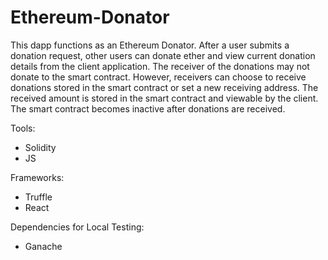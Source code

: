 # Ethereum-Donator
This dapp functions as an Ethereum Donator. After a user submits a donation request, other users can donate ether and view current donation details from the client application. The receiver of the donations may not donate to the smart contract. However, receivers can choose to receive donations stored in the smart contract or set a new receiving address. The received amount is stored in the smart contract and viewable by the client. The smart contract becomes inactive after donations are received.

Tools:
- Solidity
- JS

Frameworks:
- Truffle
- React

Dependencies for Local Testing:
- Ganache

